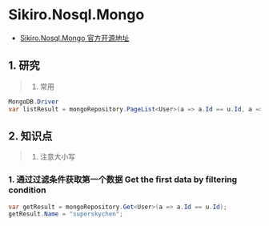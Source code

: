 # Sikiro.Nosql.Mongo

- [Sikiro.Nosql.Mongo 官方开源地址](https://github.com/SkyChenSky/Sikiro.Nosql.Mongo)

## 1. 研究

> 1. 常用

```c#
MongoDB.Driver
var listResult = mongoRepository.PageList<User>(a => a.Id == u.Id, a => a.Desc(b => b.BirthDateTime), 1, 10);


```

## 2. 知识点

> 1. 注意大小写

### 1. 通过过滤条件获取第一个数据 Get the first data by filtering condition

```c#
var getResult = mongoRepository.Get<User>(a => a.Id == u.Id);
getResult.Name = "superskychen";

```
